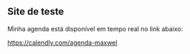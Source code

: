 ## Site de teste

Minha agenda está disponível em tempo real no link abaixo: 

 https://calendly.com/agenda-maxwel


